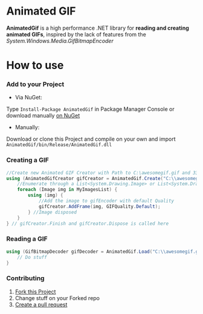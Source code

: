# Animated GIF
**AnimatedGif** is a high performance .NET library for **reading and creating animated GIFs**, inspired by the lack of features from the *System.Windows.Media.GifBitmapEncoder*

# How to use

### Add to your Project
* Via NuGet:

Type `Install-Package AnimatedGif` in Package Manager Console or download manually [on NuGet](http://www.nuget.org/packages/AnimatedGif/)

* Manually: 

Download or clone this Project and compile on your own and import `AnimatedGif/bin/Release/AnimatedGif.dll`

### Creating a GIF
```c#
//Create new Animated GIF Creator with Path to C:\awesomegif.gif and 33ms delay between frames (=30 fps)
using (AnimatedGifCreator gifCreator = AnimatedGif.Create("C:\\awesomegif.gif", 33)) {
    //Enumerate through a List<System.Drawing.Image> or List<System.Drawing.Bitmap> for example
    foreach (Image img in MyImagesList) {
        using (img) {
            //Add the image to gifEncoder with default Quality
            gifCreator.AddFrame(img, GIFQuality.Default);
        } //Image disposed
    }
} // gifCreator.Finish and gifCreator.Dispose is called here
```

### Reading a GIF
```c#
using (GifBitmapDecoder gifDecoder = AnimatedGif.Load("C:\\awesomegif.gif")) {
    // Do stuff
}
```


### Contributing

1. [Fork this Project](https://github.com/mrousavy/AnimatedGif/fork)
2. Change stuff on your Forked repo
3. [Create a pull request](https://github.com/mrousavy/AnimatedGif/compare)
